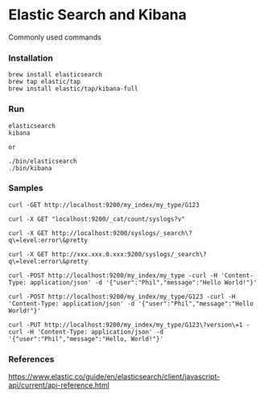 # Elastic Search and Kibana
Commonly used commands

### Installation
```
brew install elasticsearch
brew tap elastic/tap
brew install elastic/tap/kibana-full
```

### Run
```
elasticsearch
kibana

or

./bin/elasticsearch
./bin/kibana
```

### Samples

```
curl -GET http://localhost:9200/my_index/my_type/G123

curl -X GET "localhost:9200/_cat/count/syslogs?v"

curl -X GET http://localhost:9200/syslogs/_search\?q\=level:error\&pretty

curl -X GET http://xxx.xxx.0.xxx:9200/syslogs/_search\?q\=level:error\&pretty

curl -POST http://localhost:9200/my_index/my_type -curl -H 'Content-Type: application/json' -d '{"user":"Phil","message":"Hello World!"}'

curl -POST http://localhost:9200/my_index/my_type/G123 -curl -H 'Content-Type: application/json' -d '{"user":"Phil","message":"Hello World!"}'

curl -PUT http://localhost:9200/my_index/my_type/G123\?version\=1 -curl -H 'Content-Type: application/json' -d '{"user":"Phil","message":"Hello, World!"}'
```

### References
https://www.elastic.co/guide/en/elasticsearch/client/javascript-api/current/api-reference.html